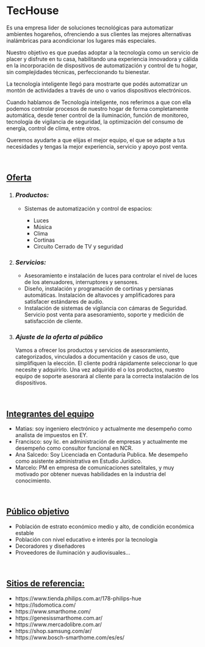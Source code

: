 # TecHouse
<p>
    Es una empresa lider de soluciones tecnológicas para automatizar ambientes hogareños, ofrenciendo a sus clientes las mejores alternativas inalámbricas para acondicionar los lugares más especiales. 
</p>
<p>
    Nuestro objetivo es que puedas adoptar a la tecnología como un servicio de placer y disfrute en tu casa, habilitando una experiencia innovadora y cálida en la incorporación de dispositivos de automatización y control de tu hogar, sin complejidades técnicas, perfeccionando tu bienestar.
<p>
    La tecnología inteligente llegó para mostrarte que podés automatizar un montón de actividades a través de uno o varios dispositivos electrónicos.
</p>
<p>
    Cuando hablamos de Tecnología inteligente, nos referimos a que con ella podemos controlar procesos de nuestro hogar de forma completamente automática, desde tener control de la iluminación, función de monitoreo, tecnología de vigilancia de seguridad, la optimización del consumo de energía, control de clima, entre otros.
<p>
    Queremos ayudarte a que elijas el mejor equipo, el que se adapte a tus necesidades y tengas la mejor experiencia, servicio y apoyo post venta.
</p>

<br>
<h2><u>Oferta</u></h2>
<ol>
    <li>
        <h3><i>Productos:</i></h3>
            <ul>
                <li>Sistemas de automatización y control de espacios:</li>
            <ul>
                <li>Luces</li>
                <li>Música</li>
                <li>Clima</li>
                <li>Cortinas</li>
                <li>Circuito Cerrado de TV y seguridad</li>
            </ul>
        </ul>
    </li>
    <li>
        <h3><i>Servicios:</i></h3>
        <ul>
            <li>Asesoramiento e instalación de luces para controlar el nivel de luces de los atenuadores, interruptores y sensores.</li>
            <li>Diseño, instalación y programación de cortinas y persianas automáticas. Instalación de altavoces y amplificadores para satisfacer estándares de audio.</li>
            <li>Instalación de sistemas de vigilancia con cámaras de Seguridad. Servicio post venta para asesoramiento, soporte y medición de satisfacción de cliente.</li>
        </ul>
    </li>
    <li>
        <h3><i>Ajuste de la oferta al público</i></h3>
        <p>
            Vamos a ofrecer los productos y servicios de asesoramiento, categorizados, vinculados a documentación y casos de uso, que simplifiquen la elección. El cliente podrá rápidamente seleccionar lo que necesite y adquirirlo. Una vez adquirido el o los productos, nuestro equipo de soporte asesorará al cliente para la correcta instalación de los dispositivos. 
        </p>
    </li>
</ol>

<br>
<h2><u>Integrantes del equipo</u></h2>

<ul>
    <li>Matias: soy ingeniero electrónico y actualmente me desempeño como analista de impuestos en EY.</li>
    <li>Francisco: soy lic. en administración de empresas y actualmente me desempeño como consultor funcional en NCR.</li>
    <li>Ana Salcedo: Soy Licenciada en Contaduría Publica. Me desempeño como asistente administrativa en Estudio Jurídico.</li>
    <li>Marcelo: PM en empresa de comunicaciones satelitales, y muy motivado por obtener nuevas habilidades en la industria del conocimiento.</li>
</ul>

<br>
<h2><u>Público objetivo</u></h2>

<ul>
    <li>Población de estrato económico medio y alto, de condición económica estable</li>
    <li>Población con nivel educativo e interés por la tecnología</li>
    <li>Decoradores y diseñadores</li>
    <li>Proveedores de iluminación y audiovisuales...</li>
</ul>

<br>
<h2><u>Sitios de referencia:</u></h2>
<ul>
    <li>https://www.tienda.philips.com.ar/178-philips-hue</li>
    <li>https://lsdomotica.com/</li>
    <li>https://www.smarthome.com/</li>
    <li>https://genesissmarthome.com.ar/</li>
    <li>https://www.mercadolibre.com.ar/</li>
    <li>https://shop.samsung.com/ar/</li>
    <li>https://www.bosch-smarthome.com/es/es/</li>
</ul>
